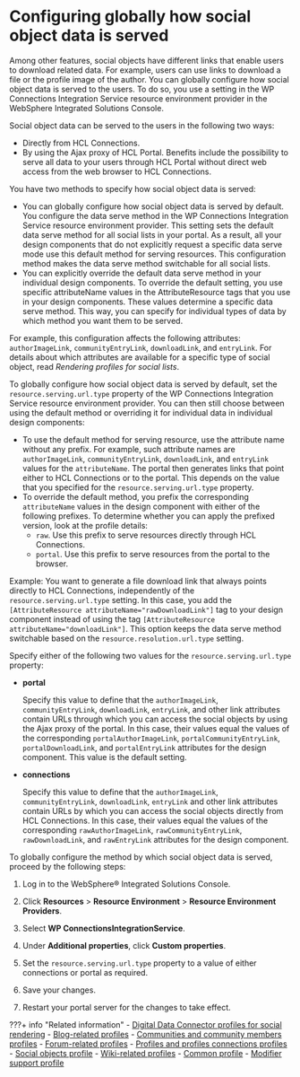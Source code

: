 # Configuring globally how social object data is served

Among other features, social objects have different links that enable users to download related data. For example, users can use links to download a file or the profile image of the author. You can globally configure how social object data is served to the users. To do so, you use a setting in the WP Connections Integration Service resource environment provider in the WebSphere Integrated Solutions Console.

Social object data can be served to the users in the following two ways:

-   Directly from HCL Connections.
-   By using the Ajax proxy of HCL Portal. Benefits include the possibility to serve all data to your users through HCL Portal without direct web access from the web browser to HCL Connections.

You have two methods to specify how social object data is served:

-   You can globally configure how social object data is served by default. You configure the data serve method in the WP Connections Integration Service resource environment provider. This setting sets the default data serve method for all social lists in your portal. As a result, all your design components that do not explicitly request a specific data serve mode use this default method for serving resources. This configuration method makes the data serve method switchable for all social lists.
-   You can explicitly override the default data serve method in your individual design components. To override the default setting, you use specific attributeName values in the AttributeResource tags that you use in your design components. These values determine a specific data serve method. This way, you can specify for individual types of data by which method you want them to be served.

For example, this configuration affects the following attributes: `authorImageLink`, `communityEntryLink`, `downloadLink`, and `entryLink`. For details about which attributes are available for a specific type of social object, read *Rendering profiles for social lists*.

To globally configure how social object data is served by default, set the `resource.serving.url.type` property of the WP Connections Integration Service resource environment provider. You can then still choose between using the default method or overriding it for individual data in individual design components:

-   To use the default method for serving resource, use the attribute name without any prefix. For example, such attribute names are `authorImageLink`, `communityEntryLink`, `downloadLink`, and `entryLink` values for the `attributeName`. The portal then generates links that point either to HCL Connections or to the portal. This depends on the value that you specified for the `resource.serving.url.type` property.
-   To override the default method, you prefix the corresponding `attributeName` values in the design component with either of the following prefixes. To determine whether you can apply the prefixed version, look at the profile details:
    -   `raw`. Use this prefix to serve resources directly through HCL Connections.
    -   `portal`. Use this prefix to serve resources from the portal to the browser.

Example: You want to generate a file download link that always points directly to HCL Connections, independently of the `resource.serving.url.type` setting. In this case, you add the `[AttributeResource attributeName="rawDownloadLink"]` tag to your design component instead of using the tag `[AttributeResource attributeName="downloadLink"]`. This option keeps the data serve method switchable based on the `resource.resolution.url.type` setting.

Specify either of the following two values for the `resource.serving.url.type` property:

-   **portal**

    Specify this value to define that the `authorImageLink`, `communityEntryLink`, `downloadLink`, `entryLink`, and other link attributes contain URLs through which you can access the social objects by using the Ajax proxy of the portal. In this case, their values equal the values of the corresponding `portalAuthorImageLink`, `portalCommunityEntryLink`, `portalDownloadLink`, and `portalEntryLink` attributes for the design component. This value is the default setting.

-   **connections**

    Specify this value to define that the `authorImageLink`, `communityEntryLink`, `downloadLink`, `entryLink` and other link attributes contain URLs by which you can access the social objects directly from HCL Connections. In this case, their values equal the values of the corresponding `rawAuthorImageLink`, `rawCommunityEntryLink`, `rawDownloadLink`, and `rawEntryLink` attributes for the design component.


To globally configure the method by which social object data is served, proceed by the following steps:

1.  Log in to the WebSphere® Integrated Solutions Console.

2.  Click **Resources** \> **Resource Environment** \> **Resource Environment Providers**.

3.  Select **WP ConnectionsIntegrationService**.

4.  Under **Additional properties**, click **Custom properties**.

5.  Set the `resource.serving.url.type` property to a value of either connections or portal as required.

6.  Save your changes.

7.  Restart your portal server for the changes to take effect.




???+ info "Related information"
    - [Digital Data Connector profiles for social rendering](../customizing_view_definitions/customizing_visualdesign/customizing_markup_gen/ddc_profiles_for_social_rend/index.md)
    - [Blog-related profiles](../customizing_view_definitions/customizing_visualdesign/customizing_markup_gen/ddc_profiles_for_social_rend/soc_rendr_prfls_blogs.md)
    - [Communities and community members profiles](../customizing_view_definitions/customizing_visualdesign/customizing_markup_gen/ddc_profiles_for_social_rend/soc_rendr_prfls_communities.md)
    - [Forum-related profiles](../customizing_view_definitions/customizing_visualdesign/customizing_markup_gen/ddc_profiles_for_social_rend/soc_rendr_prfls_forums.md)
    - [Profiles and profiles connections profiles](../customizing_view_definitions/customizing_visualdesign/customizing_markup_gen/ddc_profiles_for_social_rend/soc_rendr_prfls_profiles.md)
    - [Social objects profile](../customizing_view_definitions/customizing_visualdesign/customizing_markup_gen/ddc_profiles_for_social_rend/soc_rendr_prfls_social_objects.md)
    - [Wiki-related profiles](../customizing_view_definitions/customizing_visualdesign/customizing_markup_gen/ddc_profiles_for_social_rend/soc_rendr_prfls_wikis.md)
    - [Common profile](../customizing_view_definitions/customizing_visualdesign/customizing_markup_gen/ddc_profiles_for_social_rend/soc_rendr_prfls_common.md)
    - [Modifier support profile](../customizing_view_definitions/customizing_visualdesign/customizing_markup_gen/ddc_profiles_for_social_rend/soc_rendr_prfls_modifier_support.md)

